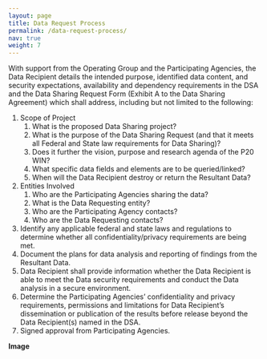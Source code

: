 ```yaml
---
layout: page
title: Data Request Process
permalink: /data-request-process/
nav: true
weight: 7
---
```


With support from the Operating Group and the Participating Agencies, the Data Recipient details the intended purpose, identified data content, and security expectations, availability and dependency requirements in the DSA and the Data Sharing Request Form (Exhibit A to the Data Sharing Agreement) which shall address, including but not limited to the following: 
 
1. Scope of Project 
    1. What is the proposed Data Sharing project? 
    2. What is the purpose of the Data Sharing Request (and that it meets all Federal and State law requirements for Data Sharing)?  
    3. Does it further the vision, purpose and research agenda of the P20 WIN? 
    4. What specific data fields and elements are to be queried/linked? 
    5. When will the Data Recipient destroy or return the Resultant Data? 
2. Entities Involved 
    1. Who are the Participating Agencies sharing the data? 
    2. What is the Data Requesting entity? 
    3. Who are the Participating Agency contacts? 
    4. Who are the Data Requesting contacts? 
3. Identify any applicable federal and state laws and regulations to determine whether all confidentiality/privacy requirements are being met. 
4. Document the plans for data analysis and reporting of findings from the Resultant Data. 
5. Data Recipient shall provide information whether the Data Recipient is able to meet the Data security requirements and conduct the Data analysis in a secure environment. 
6. Determine the Participating Agencies’ confidentiality and privacy requirements, permissions and limitations for Data Recipient’s dissemination or publication of the results before release beyond the Data Recipient(s) named in the DSA. 
7. Signed approval from Participating Agencies. 

**Image**
